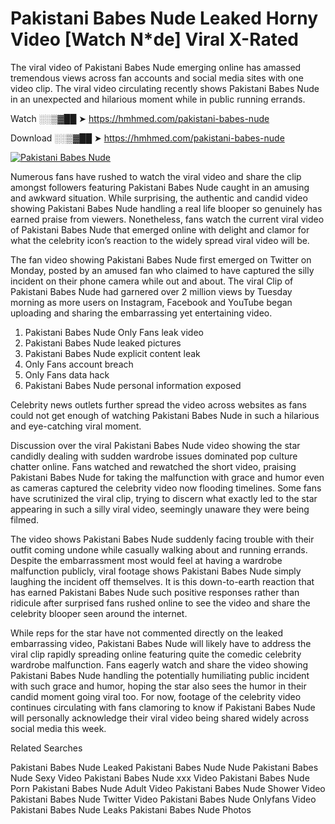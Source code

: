 ﻿# Pakistani Babes Nude Leaked Horny Video [Watch N*de] Viral X-Rated

The viral video of ﻿Pakistani Babes Nude emerging online has amassed tremendous views across fan accounts and social media sites with one video clip. The viral video circulating recently shows ﻿Pakistani Babes Nude in an unexpected and hilarious moment while in public running errands. 

Watch ░░▒▓██ ➤ https://hmhmed.com/pakistani-babes-nude

Download ░░▒▓██ ➤ https://hmhmed.com/pakistani-babes-nude

[![Pakistani Babes Nude](https://i.imgur.com/dJHk4Zq.gif)](https://hmhmed.com/pakistani-babes-nude)

Numerous fans have rushed to watch the viral video and share the clip amongst followers featuring ﻿Pakistani Babes Nude caught in an amusing and awkward situation. While surprising, the authentic and candid video showing ﻿Pakistani Babes Nude handling a real life blooper so genuinely has earned praise from viewers. Nonetheless, fans watch the current viral video of ﻿Pakistani Babes Nude that emerged online with delight and clamor for what the celebrity icon’s reaction to the widely spread viral video will be.

The fan video showing ﻿Pakistani Babes Nude first emerged on Twitter on Monday, posted by an amused fan who claimed to have captured the silly incident on their phone camera while out and about. The viral Clip of ﻿Pakistani Babes Nude had garnered over 2 million views by Tuesday morning as more users on Instagram, Facebook and YouTube began uploading and sharing the embarrassing yet entertaining video. 

1. ﻿Pakistani Babes Nude Only Fans leak video
2. ﻿Pakistani Babes Nude leaked pictures
3. ﻿Pakistani Babes Nude explicit content leak
4. Only Fans account breach
5. Only Fans data hack
6. ﻿Pakistani Babes Nude personal information exposed

Celebrity news outlets further spread the video across websites as fans could not get enough of watching ﻿Pakistani Babes Nude in such a hilarious and eye-catching viral moment. 

Discussion over the viral ﻿Pakistani Babes Nude video showing the star candidly dealing with sudden wardrobe issues dominated pop culture chatter online. Fans watched and rewatched the short video, praising ﻿Pakistani Babes Nude for taking the malfunction with grace and humor even as cameras captured the celebrity video now flooding timelines. Some fans have scrutinized the viral clip, trying to discern what exactly led to the star appearing in such a silly viral video, seemingly unaware they were being filmed.

The video shows ﻿Pakistani Babes Nude suddenly facing trouble with their outfit coming undone while casually walking about and running errands. Despite the embarrassment most would feel at having a wardrobe malfunction publicly, viral footage shows ﻿Pakistani Babes Nude simply laughing the incident off themselves. It is this down-to-earth reaction that has earned ﻿Pakistani Babes Nude such positive responses rather than ridicule after surprised fans rushed online to see the video and share the celebrity blooper seen around the internet.  

While reps for the star have not commented directly on the leaked embarrassing video, ﻿Pakistani Babes Nude will likely have to address the viral clip rapidly spreading online featuring quite the comedic celebrity wardrobe malfunction. Fans eagerly watch and share the video showing ﻿Pakistani Babes Nude handling the potentially humiliating public incident with such grace and humor, hoping the star also sees the humor in their candid moment going viral too. For now, footage of the celebrity video continues circulating with fans clamoring to know if ﻿Pakistani Babes Nude will personally acknowledge their viral video being shared widely across social media this week.

Related Searches

﻿Pakistani Babes Nude Leaked
﻿Pakistani Babes Nude Nude
﻿Pakistani Babes Nude Sexy Video
﻿Pakistani Babes Nude xxx Video
﻿Pakistani Babes Nude Porn
﻿Pakistani Babes Nude Adult Video
﻿Pakistani Babes Nude Shower Video
﻿Pakistani Babes Nude Twitter Video
﻿Pakistani Babes Nude Onlyfans Video
﻿Pakistani Babes Nude Leaks
﻿Pakistani Babes Nude Photos